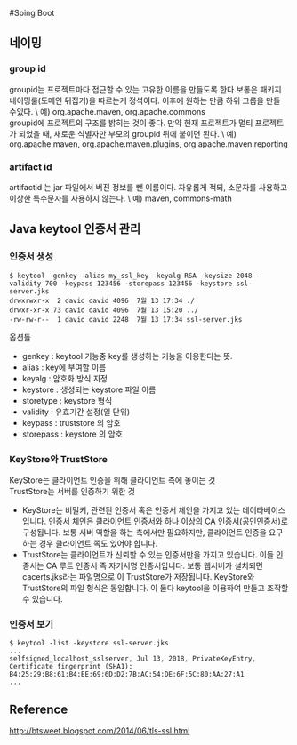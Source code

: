 #Sping Boot
## 네이밍
### group id
groupid는 프로젝트마다 접근할 수 있는 고유한 이름을 만들도록 한다.보통은 패키지 네이밍룰(도메인 뒤집기)을 따르는게 정석이다. 이후에 원하는 만큼 하위 그룹을 만들 수있다. \ 
예) org.apache.maven, org.apache.commons \
groupid에 프로젝트의 구조를 밝히는 것이 좋다. 만약 현재 프로젝트가 멀티 프로젝트가 되었을 때, 새로운 식별자만 부모의 groupid 뒤에 붙이면 된다. \ 
예) org.apache.maven, org.apache.maven.plugins, org.apache.maven.reporting
### artifact id
artifactid 는 jar 파일에서 버젼 정보를 뺀 이름이다. 자유롭게 적되, 소문자를 사용하고 이상한 특수문자를 사용하지 않는다. \ 
예) maven, commons-math

 
## Java keytool 인증서 관리
### 인증서 생성 
```
$ keytool -genkey -alias my_ssl_key -keyalg RSA -keysize 2048 -validity 700 -keypass 123456 -storepass 123456 -keystore ssl-server.jks
drwxrwxr-x  2 david david 4096  7월 13 17:34 ./
drwxr-xr-x 73 david david 4096  7월 13 15:20 ../
-rw-rw-r--  1 david david 2248  7월 13 17:34 ssl-server.jks

```
옵션들
- genkey : keytool 기능중 key를 생성하는 기능을 이용한다는 뜻.
- alias : key에 부여할 이름
- keyalg : 암호화 방식 지정
- keystore : 생성되는 keystore 파일 이름
- storetype : keystore 형식
- validity : 유효기간 설정(일 단위)
- keypass : truststore 의 암호
- storepass : keystore 의 암호
### KeyStore와 TrustStore
KeyStore는 클라이언트 인증을 위해 클라이언트 측에 놓이는 것\
TrustStore는 서버를 인증하기 위한 것
- KeyStore는 비밀키, 관련된 인증서 혹은 인증서 체인을 가지고 있는 데이타베이스입니다. 인증서 체인은 클라이언트 인증서와 하나 이상의 CA 인증서(공인인증서)로 구성됩니다. 보통 서버 역할을 하는 측에서만 필요하지만, 클라이언트 인증을 요구하는 경우 클라이언트 쪽도 있어야 합니다. 
- TrustStore는 클라이언트가 신뢰할 수 있는 인증서만을 가지고 있습니다. 이들 인증서는 CA 루트 인증서 즉 자기서명 인증서입니다. 보통 웹서버가 설치되면 cacerts.jks라는 파일명으로 이 TrustStore가 저장됩니다.
KeyStore와 TrustStore의 파일 형식은 동일합니다. 이 둘다 keytool을 이용하여 만들고 조작할 수 있습니다. 


### 인증서 보기 
```
$ keytool -list -keystore ssl-server.jks
...
selfsigned_localhost_sslserver, Jul 13, 2018, PrivateKeyEntry, 
Certificate fingerprint (SHA1): B4:25:29:B8:61:B4:EE:69:6D:D2:7B:AC:54:DE:6F:5C:80:AA:27:A1
...
```

## Reference
<http://btsweet.blogspot.com/2014/06/tls-ssl.html>

